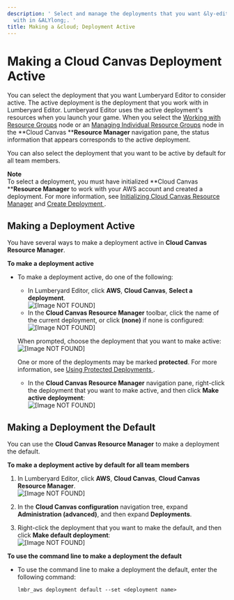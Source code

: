 ```yaml
---
description: ' Select and manage the deployments that you want &ly-editor; to work
  with in &ALYlong;. '
title: Making a &cloud; Deployment Active
---
```

# Making a Cloud Canvas Deployment Active<a name="cloud-canvas-ui-select-deployment"></a>

You can select the deployment that you want Lumberyard Editor to consider active\. The active deployment is the deployment that you work with in Lumberyard Editor\. Lumberyard Editor uses the active deployment's resources when you launch your game\. When you select the [Working with Resource Groups](cloud-canvas-ui-rm-resource-groups.md) node or an [Managing Individual Resource Groups](cloud-canvas-ui-rm-resource-groups.md#cloud-canvas-ui-rm-individual-resource-group) node in the **Cloud Canvas ****Resource Manager** navigation pane, the status information that appears corresponds to the active deployment\.

You can also select the deployment that you want to be active by default for all team members\.

**Note**  
To select a deployment, you must have initialized **Cloud Canvas ****Resource Manager** to work with your AWS account and created a deployment\. For more information, see [Initializing Cloud Canvas Resource Manager](cloud-canvas-ui-rm-initialize.md) and [Create Deployment ](cloud-canvas-ui-rm-deployments.md#cloud-canvas-ui-rm-create-deployment)\. 

## Making a Deployment Active<a name="cloud-canvas-ui-select-deployment-active"></a>

You have several ways to make a deployment active in **Cloud Canvas Resource Manager**\.

**To make a deployment active**
+ To make a deployment active, do one of the following:
  +  In Lumberyard Editor, click **AWS**, **Cloud Canvas**, **Select a deployment**\.   
![\[Image NOT FOUND\]](/images/userguide/cloud_canvas/cloud-canvas-ui-select-deployment.png)
  +  In the **Cloud Canvas Resource Manager** toolbar, click the name of the current deployment, or click **\(none\)** if none is configured:  
![\[Image NOT FOUND\]](/images/userguide/cloud_canvas/cloud-canvas-ui-rm-current-deployment-none.png)

    When prompted, choose the deployment that you want to make active:  
![\[Image NOT FOUND\]](/images/userguide/cloud_canvas/cloud-canvas-ui-rm-select-deployment-dev.png)

    One or more of the deployments may be marked **protected**\. For more information, see [Using Protected Deployments ](cloud-canvas-protected-deployments.md)\.
  + In the **Cloud Canvas Resource Manager** navigation pane, right\-click the deployment that you want to make active, and then click **Make active deployment**:   
![\[Image NOT FOUND\]](/images/userguide/cloud_canvas/cloud-canvas-ui-select-deployment-rm-active.png)

## Making a Deployment the Default<a name="cloud-canvas-ui-select-deployment-default"></a>

You can use the **Cloud Canvas Resource Manager** to make a deployment the default\.

**To make a deployment active by default for all team members**

1.  In Lumberyard Editor, click **AWS**, **Cloud Canvas**, **Cloud Canvas Resource Manager**\.   
![\[Image NOT FOUND\]](/images/userguide/cloud_canvas/cloud-canvas-ui-rm-open.png)

1.  In the **Cloud Canvas configuration** navigation tree, expand **Administration \(advanced\)**, and then expand **Deployments**\. 

1. Right\-click the deployment that you want to make the default, and then click **Make default deployment**:  
![\[Image NOT FOUND\]](/images/userguide/cloud_canvas/cloud-canvas-ui-select-deployment-rm-default.png)

**To use the command line to make a deployment the default**
+ To use the command line to make a deployment the default, enter the following command:

  ```
  lmbr_aws deployment default --set <deployment name>
  ```